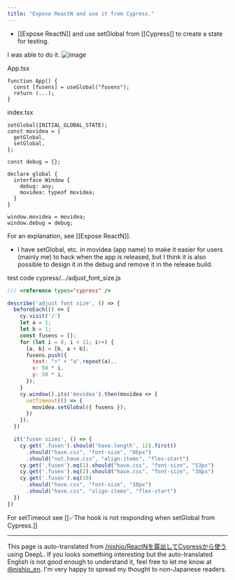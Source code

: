```yaml
---
title: "Expose ReactN and use it from Cypress."
---
```


- [[Expose ReactN]] and use setGlobal from [[Cypress]] to create a state for testing.

I was able to do it.
![image](https://gyazo.com/4555d5f590786e4b4d2a4982ddf31aec/thumb/1000)

App.tsx

```
function App() {
  const [fusens] = useGlobal("fusens");
  return (...);
}
```


index.tsx

```
setGlobal(INITIAL_GLOBAL_STATE);
const movidea = {
  getGlobal,
  setGlobal,
};

const debug = {};

declare global {
  interface Window {
    debug: any;
    movidea: typeof movidea;
  }
}

window.movidea = movidea;
window.debug = debug;
```

For an explanation, see [[Expose ReactN]].
- I have setGlobal, etc. in movidea (app name) to make it easier for users (mainly me) to hack when the app is released, but I think it is also possible to design it in the debug and remove it in the release build.

test code
cypress/.../adjust_font_size.js

```javascript
/// <reference types="cypress" />

describe('adjust font size', () => {
  beforeEach(() => {
    cy.visit('/')
    let a = 1;
    let b = 1;
    const fusens = [];
    for (let i = 0; i < 11; i++) {
      [a, b] = [b, a + b];
      fusens.push({
        text: ">" + "a".repeat(a),.
        x: 50 * i,
        y: 50 * i,
      });
    }
    cy.window().its('movidea').then(movidea => {
      setTimeout(() => {
        movidea.setGlobal({ fusens });        
      })
    });
  })

  it('fusen sizes', () => {
    cy.get('.fusen').should('have.length', 12).first()
      .should("have.css", "font-size", "66px")
      .should("not.have.css", "align-items", "flex-start")
    cy.get('.fusen').eq(1).should("have.css", "font-size", "53px")
    cy.get('.fusen').eq(2).should("have.css", "font-size", "38px")
    cy.get('.fusen').eq(10)
      .should("have.css", "font-size", "10px")
      .should("have.css", "align-items", "flex-start")
  })
})
```

For setTimeout see [[✅The hook is not responding when setGlobal from Cypress.]]


---
This page is auto-translated from [/nishio/ReactNを露出してCypressから使う](https://scrapbox.io/nishio/ReactNを露出してCypressから使う) using DeepL. If you looks something interesting but the auto-translated English is not good enough to understand it, feel free to let me know at [@nishio_en](https://twitter.com/nishio_en). I'm very happy to spread my thought to non-Japanese readers.